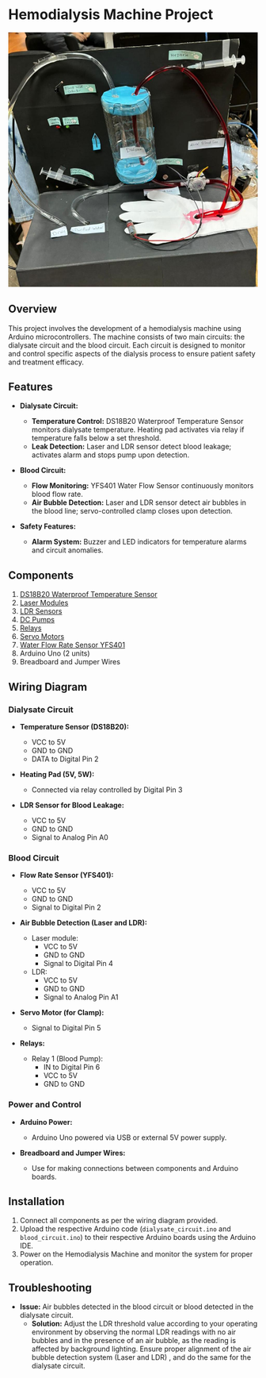 # Hemodialysis Machine Project

![Hemodialysis Machine](Image/Hemodialysis.jpeg)

## Overview

This project involves the development of a hemodialysis machine using Arduino microcontrollers. The machine consists of two main circuits: the dialysate circuit and the blood circuit. Each circuit is designed to monitor and control specific aspects of the dialysis process to ensure patient safety and treatment efficacy.

## Features

- **Dialysate Circuit:**
  - **Temperature Control:** DS18B20 Waterproof Temperature Sensor monitors dialysate temperature. Heating pad activates via relay if temperature falls below a set threshold.
  - **Leak Detection:** Laser and LDR sensor detect blood leakage; activates alarm and stops pump upon detection.
  
- **Blood Circuit:**
  - **Flow Monitoring:** YFS401 Water Flow Sensor continuously monitors blood flow rate.
  - **Air Bubble Detection:** Laser and LDR sensor detect air bubbles in the blood line; servo-controlled clamp closes upon detection.
  
- **Safety Features:**
  - **Alarm System:** Buzzer and LED indicators for temperature alarms and circuit anomalies.
  
## Components

1. [DS18B20 Waterproof Temperature Sensor](https://www.ram-e-shop.com/ar/shop/wire-ds18b20-ds18b20-waterproof-temperature-sensor-7175)
2. [Laser Modules](https://makerselectronics.com/product/laser-module-5v)
3. [LDR Sensors](https://www.ram-e-shop.com/ar/shop/ldr-big-20mm-ldr-big-20mm-photoresistor-cds-5936)
4. [DC Pumps](https://www.ram-e-shop.com/ar/shop/dc-pump-6vdc-water-pump-3-6vdc-mini-120l-h-7422)
5. [Relays](https://www.ram-e-shop.com/ar/shop/kit-sla-30a-1relay-1-output-relay-30a-module-works-on-5v-signal-sku-sla30-7643)
6. [Servo Motors](https://www.ram-e-shop.com/ar/shop/servo-fs5103b-fs5103b-servo-motor-180deg-3-2-kg-cm-plastic-gears-7119)
7. [Water Flow Rate Sensor YFS401](https://www.ram-e-shop.com/ar/shop/sen-yfs401-water-flow-yfs401-water-flow-sensor-g1-8-8058)
8. Arduino Uno (2 units)
9. Breadboard and Jumper Wires

## Wiring Diagram

### Dialysate Circuit

- **Temperature Sensor (DS18B20):**
  - VCC to 5V
  - GND to GND
  - DATA to Digital Pin 2

- **Heating Pad (5V, 5W):**
  - Connected via relay controlled by Digital Pin 3

- **LDR Sensor for Blood Leakage:**
  - VCC to 5V
  - GND to GND
  - Signal to Analog Pin A0

### Blood Circuit

- **Flow Rate Sensor (YFS401):**
  - VCC to 5V
  - GND to GND
  - Signal to Digital Pin 2

- **Air Bubble Detection (Laser and LDR):**
  - Laser module:
    - VCC to 5V
    - GND to GND
    - Signal to Digital Pin 4
  - LDR:
    - VCC to 5V
    - GND to GND
    - Signal to Analog Pin A1

- **Servo Motor (for Clamp):**
  - Signal to Digital Pin 5

- **Relays:**
  - Relay 1 (Blood Pump):
    - IN to Digital Pin 6
    - VCC to 5V
    - GND to GND

### Power and Control

- **Arduino Power:**
  - Arduino Uno powered via USB or external 5V power supply.

- **Breadboard and Jumper Wires:**
  - Use for making connections between components and Arduino boards.

## Installation

1. Connect all components as per the wiring diagram provided.
2. Upload the respective Arduino code (`dialysate_circuit.ino` and `blood_circuit.ino`) to their respective Arduino boards using the Arduino IDE.
3. Power on the Hemodialysis Machine and monitor the system for proper operation.

## Troubleshooting

- **Issue:** Air bubbles detected in the blood circuit or blood detected in the dialysate circuit.
  - **Solution:** Adjust the LDR threshold value according to your operating environment by observing the normal LDR readings with no air bubbles and in the presence of an air bubble, as the reading is affected by background lighting. Ensure proper alignment of the air bubble detection system (Laser and LDR) , and do the same for the dialysate circuit.